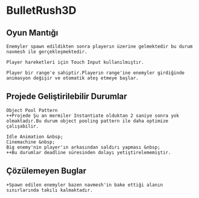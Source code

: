 # BulletRush3D


## Oyun Mantığı
```
Enemyler spawn edildikten sonra playerın üzerine gelmektedir bu durum navmesh ile gerçekleşmektedir.
```
```
Player hareketleri için Touch Input kullanılmıştır.
```

```
Player bir range'e sahiptir.Playerın range'ine enemyler girdiğinde animasyon değişir ve otomatik ateş etmeye başlar.
```


## Projede Geliştirilebilir Durumlar 
```
Object Pool Pattern
++Projede Şu an mermiler Instantiate olduktan 2 saniye sonra yok olmaktadır.Bu durum object pooling pattern ile daha optimize çalışabilir.
```
```
Idle Animation &nbsp;
Cinemachine &nbsp;
Big enemy'nin player'ın arkasından saldırı yapması &nbsp;
++Bu durumlar deadline süresinden dolayı yetiştirelememiştir.
```
## Çözülemeyen Buglar
```
+Spawn edilen enemyler bazen navmesh'in bake ettiği alanın sınırlarında takılı kalmaktadır.
```
